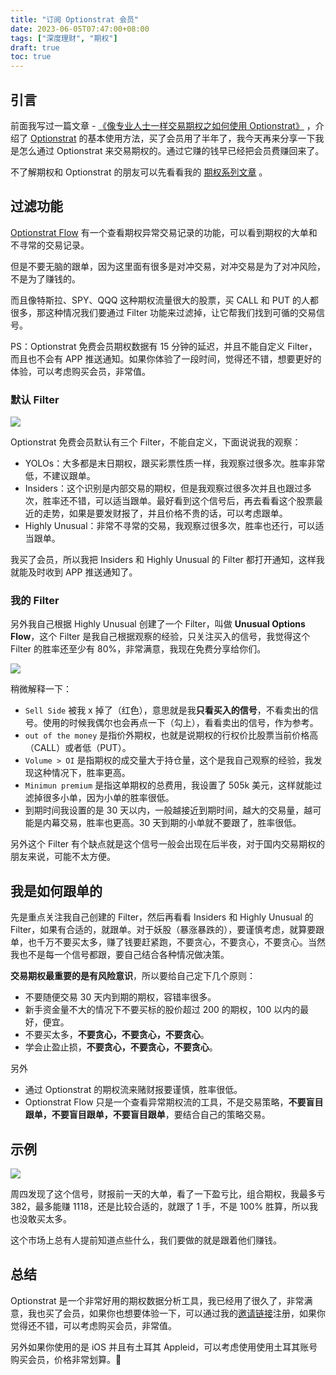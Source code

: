 ```yaml
---
title: "订阅 Optionstrat 会员"
date: 2023-06-05T07:47:00+08:00
tags: ["深度理财", "期权"]
draft: true
toc: true
---
```


## 引言

前面我写过一篇文章 - [《像专业人士一样交易期权之如何使用 Optionstrat》](https://blog.forecho.com/how-to-trade-options-like-a-pro-with-optionstrat.html) ，介绍了 [Optionstrat](https://optionstrat.com/caizhenghai) 的基本使用方法，买了会员用了半年了，我今天再来分享一下我是怎么通过 Optionstrat 来交易期权的。通过它赚的钱早已经把会员费赚回来了。

不了解期权和 Optionstrat 的朋友可以先看看我的 [期权系列文章](https://blog.forecho.com/tags/期权.html) 。


## 过滤功能

[Optionstrat Flow](https://optionstrat.com/flow?ref=caizhenghai) 有一个查看期权异常交易记录的功能，可以看到期权的大单和不寻常的交易记录。

但是不要无脑的跟单，因为这里面有很多是对冲交易，对冲交易是为了对冲风险，不是为了赚钱的。

而且像特斯拉、SPY、QQQ  这种期权流量很大的股票，买 CALL 和 PUT 的人都很多，那这种情况我们要通过  Filter 功能来过滤掉，让它帮我们找到可循的交易信号。

PS：Optionstrat 免费会员期权数据有 15 分钟的延迟，并且不能自定义 Filter，而且也不会有 APP 推送通知。如果你体验了一段时间，觉得还不错，想要更好的体验，可以考虑购买会员，非常值。

<!--more-->

### 默认 Filter

![](https://img.forecho.com/HBQUsi.png)

Optionstrat 免费会员默认有三个 Filter，不能自定义，下面说说我的观察：

- YOLOs：大多都是末日期权，跟买彩票性质一样，我观察过很多次。胜率非常低，不建议跟单。
- Insiders：这个识别是内部交易的期权，但是我观察过很多次并且也跟过多次，胜率还不错，可以适当跟单。最好看到这个信号后，再去看看这个股票最近的走势，如果是要发财报了，并且价格不贵的话，可以考虑跟单。
- Highly Unusual：非常不寻常的交易，我观察过很多次，胜率也还行，可以适当跟单。

我买了会员，所以我把 Insiders 和 Highly Unusual 的 Filter 都打开通知，这样我就能及时收到 APP 推送通知了。

### 我的 Filter

另外我自己根据 Highly Unusual 创建了一个 Filter，叫做 **Unusual Options Flow**，这个 Filter 是我自己根据观察的经验，只关注买入的信号，我觉得这个 Filter 的胜率还至少有 80%，非常满意，我现在免费分享给你们。

![](https://img.forecho.com/fRiTEg.png)

稍微解释一下：

- `Sell Side` 被我 x 掉了（红色），意思就是我**只看买入的信号**，不看卖出的信号。使用的时候我偶尔也会再点一下（勾上），看看卖出的信号，作为参考。
- `out of the money` 是指价外期权，也就是说期权的行权价比股票当前价格高（CALL）或者低（PUT）。
- `Volume > OI` 是指期权的成交量大于持仓量，这个是我自己观察的经验，我发现这种情况下，胜率更高。
- `Minimun premium` 是指这单期权的总费用，我设置了 505k 美元，这样就能过滤掉很多小单，因为小单的胜率很低。
- 到期时间我设置的是 30 天以内，一般越接近到期时间，越大的交易量，越可能是内幕交易，胜率也更高。30 天到期的小单就不要跟了，胜率很低。

另外这个 Filter 有个缺点就是这个信号一般会出现在后半夜，对于国内交易期权的朋友来说，可能不太方便。

## 我是如何跟单的

先是重点关注我自己创建的 Filter，然后再看看 Insiders 和 Highly Unusual 的 Filter，如果有合适的，就跟单。对于妖股（暴涨暴跌的），要谨慎考虑，就算要跟单，也千万不要买太多，赚了钱要赶紧跑，不要贪心，不要贪心，不要贪心。当然我也不是每一个信号都跟，要自己结合各种情况做决策。

**交易期权最重要的是有风险意识**，所以要给自己定下几个原则：

- 不要随便交易 30  天内到期的期权，容错率很多。
- 新手资金量不大的情况下不要买标的股价超过 200 的期权，100 以内的最好，便宜。
- 不要买太多，**不要贪心，不要贪心，不要贪心**。
- 学会止盈止损，**不要贪心，不要贪心，不要贪心**。

另外

- 通过 Optionstrat 的期权流来赌财报要谨慎，胜率很低。
- Optionstrat Flow 只是一个查看异常期权流的工具，不是交易策略，**不要盲目跟单，不要盲目跟单，不要盲目跟单**，要结合自己的策略交易。

## 示例

![](https://img.forecho.com/UZN37h.png)

周四发现了这个信号，财报前一天的大单，看了一下盈亏比，组合期权，我最多亏 382，最多能赚 1118，还是比较合适的，就跟了 1 手，不是 100% 胜算，所以我也没敢买太多。

这个市场上总有人提前知道点些什么，我们要做的就是跟着他们赚钱。

## 总结

Optionstrat 是一个非常好用的期权数据分析工具，我已经用了很久了，非常满意，我也买了会员，如果你也想要体验一下，可以通过我的[邀请链接](https://optionstrat.com/caizhenghai)注册，如果你觉得还不错，可以考虑购买会员，非常值。

另外如果你使用的是 iOS  并且有土耳其 Appleid，可以考虑使用使用土耳其账号购买会员，价格非常划算。🤫
